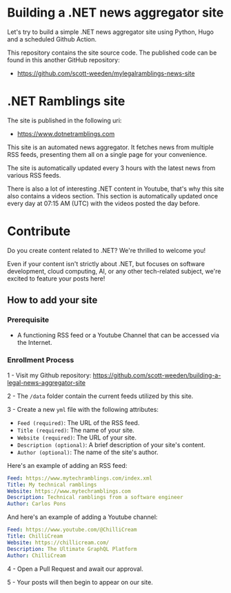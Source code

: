 # **Building a .NET news aggregator site**

Let's try to build a simple .NET news aggregator site using Python, Hugo and a scheduled Github Action.

This repository contains the site source code. The published code can be found in this another GitHub repository:
- https://github.com/scott-weeden/mylegalramblings-news-site

# **.NET Ramblings site**

The site is published in the following uri:
- https://www.dotnetramblings.com

This site is an automated news aggregator. It fetches news from multiple RSS feeds, presenting them all on a single page for your convenience. 

The site is automatically updated every 3 hours with the latest news from various RSS feeds.

There is also a lot of interesting .NET content in Youtube, that's why this site also contains a videos section. This section is automatically updated once every day at 07:15 AM (UTC) with the videos posted the day before.

# **Contribute**

Do you create content related to .NET? We're thrilled to welcome you!

Even if your content isn't strictly about .NET, but focuses on software development, cloud computing, AI, or any other tech-related subject, we're excited to feature your posts here!

## How to add your site

### Prerequisite

- A functioning RSS feed or a Youtube Channel that can be accessed via the Internet.

### Enrollment Process

1 - Visit my Github repository: https://github.com/scott-weeden/building-a-legal-news-aggregator-site

2 - The ``/data`` folder contain the current feeds utilized by this site.

3 - Create a new ``yml`` file with the following attributes:
 - ``Feed (required)``: The URL of the RSS feed.
 - ``Title (required)``: The name of your site.
 - ``Website (required)``: The URL of your site.
 - ``Description (optional)``:  A brief description of your site's content.
 - ``Author (optional)``: The name of the site's author.

Here's an example of adding an RSS feed:
```yml
Feed: https://www.mytechramblings.com/index.xml
Title: My technical ramblings
Website: https://www.mytechramblings.com
Description: Technical ramblings from a software engineer
Author: Carlos Pons
```

And here's an example of adding a Youtube channel:
```yml
Feed: https://www.youtube.com/@ChilliCream
Title: ChilliCream
Website: https://chillicream.com/
Description: The Ultimate GraphQL Platform
Author: ChilliCream
```

4 - Open a Pull Request and await our approval.

5 - Your posts will then begin to appear on our site.


